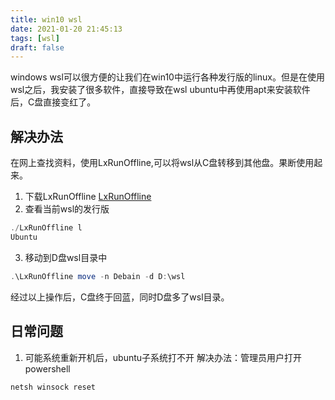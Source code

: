 ```yaml
---
title: win10 wsl
date: 2021-01-20 21:45:13 
tags: [wsl]
draft: false
---
```

windows wsl可以很方便的让我们在win10中运行各种发行版的linux。但是在使用wsl之后，我安装了很多软件，直接导致在wsl ubuntu中再使用apt来安装软件后，C盘直接变红了。

## 解决办法
在网上查找资料，使用LxRunOffline,可以将wsl从C盘转移到其他盘。果断使用起来。
1. 下载LxRunOffline
[LxRunOffline](https://github.com/DDoSolitary/LxRunOffline)
2. 查看当前wsl的发行版
```powershell
./LxRunOffline l
Ubuntu
```
3. 移动到D盘wsl目录中
```powershell
.\LxRunOffline move -n Debain -d D:\wsl

``` 

经过以上操作后，C盘终于回蓝，同时D盘多了wsl目录。

## 日常问题
1. 可能系统重新开机后，ubuntu子系统打不开
解决办法：管理员用户打开powershell
```powershell
netsh winsock reset
```

